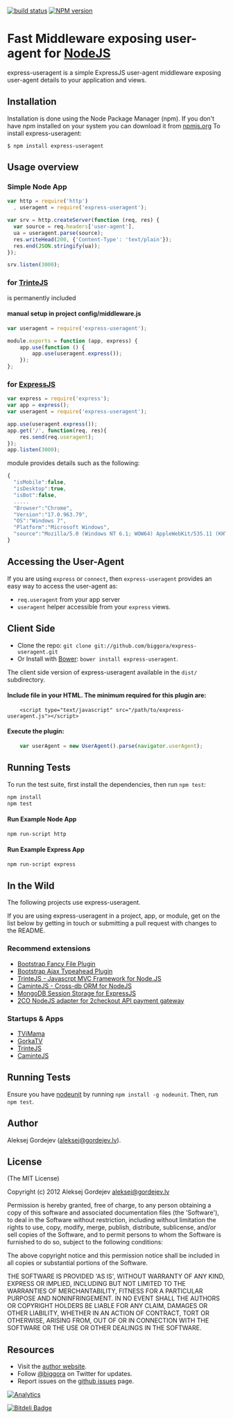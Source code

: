 [![build status](https://secure.travis-ci.org/biggora/express-useragent.png)](http://travis-ci.org/biggora/express-useragent)
[![NPM version](https://badge.fury.io/js/express-useragent.png)](http://badge.fury.io/js/express-useragent)
# Fast Middleware exposing user-agent for [NodeJS](http://nodejs.org/)

express-useragent is a simple ExpressJS user-agent middleware exposing user-agent details to your application and views.

## Installation

Installation is done using the Node Package Manager (npm). If you don't have npm installed on your system you can download it from [npmjs.org](http://npmjs.org/)
To install express-useragent:

    $ npm install express-useragent

## Usage overview

### Simple Node App

```js
var http = require('http')
  , useragent = require('express-useragent');

var srv = http.createServer(function (req, res) {
  var source = req.headers['user-agent'],
  ua = useragent.parse(source);
  res.writeHead(200, {'Content-Type': 'text/plain'});
  res.end(JSON.stringify(ua));
});

srv.listen(3000);
```

### for [TrinteJS](http://www.trintejs.com/)

is permanently included

#### manual setup in project config/middleware.js

```js
var useragent = require('express-useragent');

module.exports = function (app, express) {
    app.use(function () {
        app.use(useragent.express());
    });
};
```

### for [ExpressJS](http://expressjs.com/)

```js
var express = require('express');
var app = express();
var useragent = require('express-useragent');

app.use(useragent.express());
app.get('/', function(req, res){
    res.send(req.useragent);
});
app.listen(3000);
```

module provides details such as the following:

```js
{
  "isMobile":false,
  "isDesktop":true,
  "isBot":false,
  .....
  "Browser":"Chrome",
  "Version":"17.0.963.79",
  "OS":"Windows 7",
  "Platform":"Microsoft Windows",
  "source":"Mozilla/5.0 (Windows NT 6.1; WOW64) AppleWebKit/535.11 (KHTML, like Gecko) Chrome/17.0.963.79..."
}

```

## Accessing the User-Agent

If you are using `express` or `connect`, then `express-useragent`
provides an easy way to access the user-agent as:

- `req.useragent` from your app server
- `useragent` helper accessible from your `express` views.

## Client Side

* Clone the repo: `git clone git://github.com/biggora/express-useragent.git`
* Or Install with [Bower](http://twitter.github.com/bower): `bower install express-useragent`.

The client side version of express-useragent available in the `dist/` subdirectory.

#### Include file in your HTML. The minimum required for this plugin are:
```
    <script type="text/javascript" src="/path/to/express-useragent.js"></script>
```
#### Execute the plugin:
```javascript
    var userAgent = new UserAgent().parse(navigator.userAgent);
```


## Running Tests

To run the test suite, first install the dependencies, then run `npm test`:

```bash
npm install
npm test
```

#### Run Example Node App

```bash
npm run-script http
```

#### Run Example Express App

```bash
npm run-script express
```

## In the Wild

The following projects use express-useragent.

If you are using express-useragent in a project, app, or module, get on the list below
by getting in touch or submitting a pull request with changes to the README.

### Recommend extensions

- [Bootstrap Fancy File Plugin](http://biggora.github.io/bootstrap-fancyfile/)
- [Bootstrap Ajax Typeahead Plugin](https://github.com/biggora/bootstrap-ajax-typeahead)
- [TrinteJS - Javascrpt MVC Framework for Node.JS](http://www.trintejs.com/)
- [CaminteJS - Cross-db ORM for NodeJS](http://www.camintejs.com/)
- [MongoDB Session Storage for ExpressJS](https://github.com/biggora/express-mongodb)
- [2CO NodeJS adapter for 2checkout API payment gateway](https://github.com/biggora/2co)

### Startups & Apps

- [TViMama](http://tvimama.com/)
- [GorkaTV](https://gorkatv.com/)
- [TrinteJS](http://www.trintejs.com/)
- [CaminteJS](http://www.camintejs.com/)

## Running Tests
Ensure you have [nodeunit](https://github.com/caolan/nodeunit) by running ```npm install -g nodeunit```.
Then, run ```npm test```.

## Author

Aleksej Gordejev (aleksej@gordejev.lv).

## License

(The MIT License)

Copyright (c) 2012 Aleksej Gordejev <aleksej@gordejev.lv>

Permission is hereby granted, free of charge, to any person obtaining
a copy of this software and associated documentation files (the
'Software'), to deal in the Software without restriction, including
without limitation the rights to use, copy, modify, merge, publish,
distribute, sublicense, and/or sell copies of the Software, and to
permit persons to whom the Software is furnished to do so, subject to
the following conditions:

The above copyright notice and this permission notice shall be
included in all copies or substantial portions of the Software.

THE SOFTWARE IS PROVIDED 'AS IS', WITHOUT WARRANTY OF ANY KIND,
EXPRESS OR IMPLIED, INCLUDING BUT NOT LIMITED TO THE WARRANTIES OF
MERCHANTABILITY, FITNESS FOR A PARTICULAR PURPOSE AND NONINFRINGEMENT.
IN NO EVENT SHALL THE AUTHORS OR COPYRIGHT HOLDERS BE LIABLE FOR ANY
CLAIM, DAMAGES OR OTHER LIABILITY, WHETHER IN AN ACTION OF CONTRACT,
TORT OR OTHERWISE, ARISING FROM, OUT OF OR IN CONNECTION WITH THE
SOFTWARE OR THE USE OR OTHER DEALINGS IN THE SOFTWARE.


## Resources

- Visit the [author website](http://www.gordejev.lv).
- Follow [@biggora](https://twitter.com/#!/biggora) on Twitter for updates.
- Report issues on the [github issues](https://github.com/biggora/express-useragent/issues) page.

[![Analytics](https://ga-beacon.appspot.com/UA-22788134-5/express-useragent/readme)](https://github.com/igrigorik/ga-beacon)

[![Bitdeli Badge](https://d2weczhvl823v0.cloudfront.net/biggora/express-useragent/trend.png)](https://bitdeli.com/free "Bitdeli Badge")
